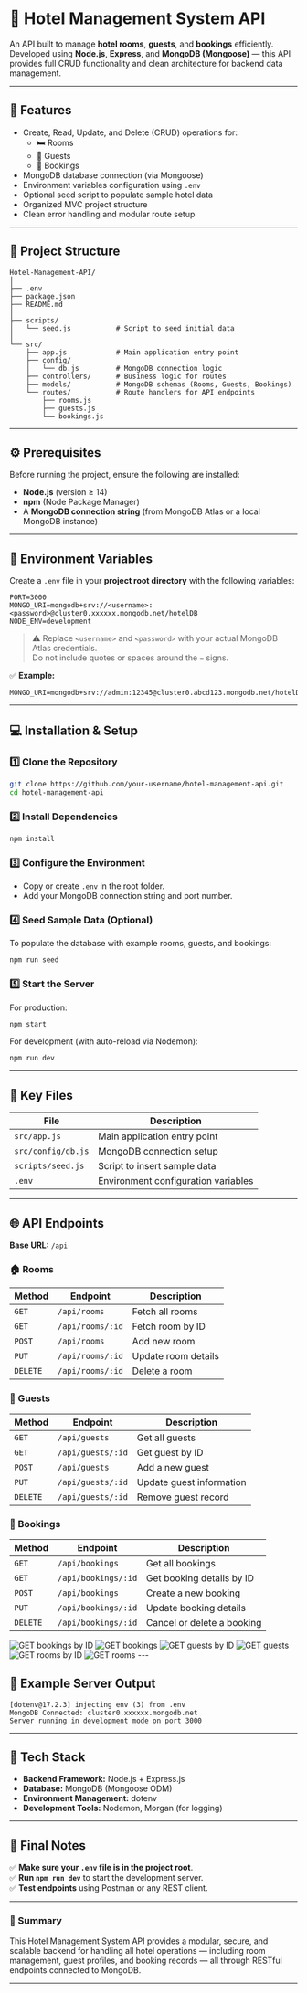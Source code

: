 # 🏨 Hotel Management System API

An API built to manage **hotel rooms**, **guests**, and **bookings** efficiently.  
Developed using **Node.js**, **Express**, and **MongoDB (Mongoose)** — this API provides full CRUD functionality and clean architecture for backend data management.

---

## 🚀 Features
- Create, Read, Update, and Delete (CRUD) operations for:
  - 🛏️ Rooms  
  - 👤 Guests  
  - 📅 Bookings  
- MongoDB database connection (via Mongoose)
- Environment variables configuration using `.env`
- Optional seed script to populate sample hotel data
- Organized MVC project structure
- Clean error handling and modular route setup

---

## 🧩 Project Structure

```
Hotel-Management-API/
│
├── .env
├── package.json
├── README.md
│
├── scripts/
│   └── seed.js           # Script to seed initial data
│
└── src/
    ├── app.js            # Main application entry point
    ├── config/
    │   └── db.js         # MongoDB connection logic
    ├── controllers/      # Business logic for routes
    ├── models/           # MongoDB schemas (Rooms, Guests, Bookings)
    └── routes/           # Route handlers for API endpoints
        ├── rooms.js
        ├── guests.js
        └── bookings.js
```

---

## ⚙️ Prerequisites

Before running the project, ensure the following are installed:

- **Node.js** (version ≥ 14)
- **npm** (Node Package Manager)
- A **MongoDB connection string** (from MongoDB Atlas or a local MongoDB instance)

---

## 🧾 Environment Variables

Create a `.env` file in your **project root directory** with the following variables:

```env
PORT=3000
MONGO_URI=mongodb+srv://<username>:<password>@cluster0.xxxxxx.mongodb.net/hotelDB
NODE_ENV=development
```

> ⚠️ Replace `<username>` and `<password>` with your actual MongoDB Atlas credentials.  
> Do not include quotes or spaces around the `=` signs.

✅ **Example:**
```env
MONGO_URI=mongodb+srv://admin:12345@cluster0.abcd123.mongodb.net/hotelDB
```

---

## 💻 Installation & Setup

### 1️⃣ Clone the Repository
```bash
git clone https://github.com/your-username/hotel-management-api.git
cd hotel-management-api
```

### 2️⃣ Install Dependencies
```bash
npm install
```

### 3️⃣ Configure the Environment
- Copy or create `.env` in the root folder.
- Add your MongoDB connection string and port number.

### 4️⃣ Seed Sample Data (Optional)
To populate the database with example rooms, guests, and bookings:
```bash
npm run seed
```

### 5️⃣ Start the Server
For production:
```bash
npm start
```
For development (with auto-reload via Nodemon):
```bash
npm run dev
```

---

## 🧠 Key Files

| File | Description |
|------|--------------|
| `src/app.js` | Main application entry point |
| `src/config/db.js` | MongoDB connection setup |
| `scripts/seed.js` | Script to insert sample data |
| `.env` | Environment configuration variables |

---

## 🌐 API Endpoints

**Base URL:** `/api`

### 🏠 Rooms
| Method | Endpoint | Description |
|--------|-----------|-------------|
| `GET` | `/api/rooms` | Fetch all rooms |
| `GET` | `/api/rooms/:id` | Fetch room by ID |
| `POST` | `/api/rooms` | Add new room |
| `PUT` | `/api/rooms/:id` | Update room details |
| `DELETE` | `/api/rooms/:id` | Delete a room |

### 👤 Guests
| Method | Endpoint | Description |
|--------|-----------|-------------|
| `GET` | `/api/guests` | Get all guests |
| `GET` | `/api/guests/:id` | Get guest by ID |
| `POST` | `/api/guests` | Add a new guest |
| `PUT` | `/api/guests/:id` | Update guest information |
| `DELETE` | `/api/guests/:id` | Remove guest record |

### 📅 Bookings
| Method | Endpoint | Description |
|--------|-----------|-------------|
| `GET` | `/api/bookings` | Get all bookings |
| `GET` | `/api/bookings/:id` | Get booking details by ID |
| `POST` | `/api/bookings` | Create a new booking |
| `PUT` | `/api/bookings/:id` | Update booking details |
| `DELETE` | `/api/bookings/:id` | Cancel or delete a booking |

<img src="./image/GET bookings id.png" alt="GET bookings by ID">
<img src="./image/GET bookings.png" alt="GET bookings">
<img src="./image/GET guests id.png" alt="GET guests by ID">
<img src="./image/GET guests.png" alt="GET guests">
<img src="./image/GET rooms id.png" alt="GET rooms by ID">
<img src="./image/GET rooms.png" alt="GET rooms">
---

## 🧪 Example Server Output

```
[dotenv@17.2.3] injecting env (3) from .env
MongoDB Connected: cluster0.xxxxxx.mongodb.net
Server running in development mode on port 3000
```

---

## 🧰 Tech Stack

- **Backend Framework:** Node.js + Express.js  
- **Database:** MongoDB (Mongoose ODM)  
- **Environment Management:** dotenv  
- **Development Tools:** Nodemon, Morgan (for logging)


---


## 🏁 Final Notes

✅ **Make sure your `.env` file is in the project root**.  
✅ **Run `npm run dev`** to start the development server.  
✅ **Test endpoints** using Postman or any REST client.


---

### 📝 Summary

This Hotel Management System API provides a modular, secure, and scalable backend for handling all hotel operations — including room management, guest profiles, and booking records — all through RESTful endpoints connected to MongoDB.

---
